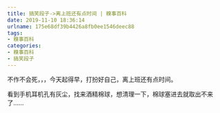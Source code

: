```yaml
---
title: 搞笑段子->离上班还有点时间 | 糗事百科
date: 2019-11-10 18:36:14
urlname: 175e68df39b4426a8fb0ee1546deec88
tags: 
- 糗事百科
categories:
- 糗事百科
- 搞笑段子
---
```

不作不会死，，，今天起得早，打扮好自己，离上班还有点时间。

看到手机耳机孔有灰尘，找来酒精棉球，想清理一下，棉球塞进去就取出不来了……


